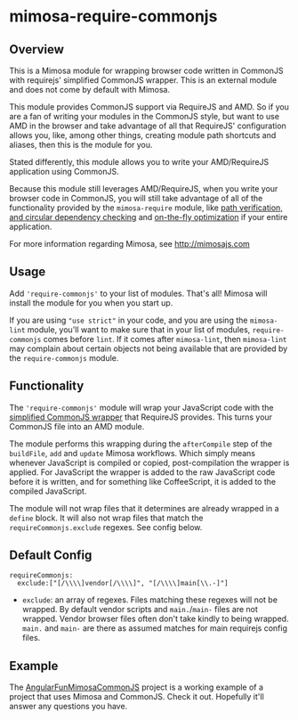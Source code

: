 mimosa-require-commonjs
===========

## Overview

This is a Mimosa module for wrapping browser code written in CommonJS with requirejs' simplified CommonJS wrapper.  This is an external module and does not come by default with Mimosa.

This module provides CommonJS support via RequireJS and AMD.  So if you are a fan of writing your modules in the CommonJS style, but want to use AMD in the browser and take advantage of all that RequireJS' configuration allows you, like, among other things, creating module path shortcuts and aliases, then this is the module for you.

Stated differently, this module allows you to write your AMD/RequireJS application using CommonJS.

Because this module still leverages AMD/RequireJS, when you write your browser code in CommonJS, you will still take advantage of all of the functionality provided by the `mimosa-require` module, like <a href="http://mimosajs.com/utilities.html#requirejs">path verification, and circular dependency checking</a> and <a href="http://mimosajs.com/optimization.html#require">on-the-fly optimization</a> if your entire application.

For more information regarding Mimosa, see http://mimosajs.com

## Usage

Add `'require-commonjs'` to your list of modules.  That's all!  Mimosa will install the module for you when you start up.

If you are using `"use strict"` in your code, and you are using the `mimosa-lint` module, you'll want to make sure that in your list of modules, `require-commonjs` comes before `lint`. If it comes after `mimosa-lint`, then `mimosa-lint` may complain about certain objects not being available that are provided by the `require-commonjs` module.

## Functionality

The `'require-commonjs'` module will wrap your JavaScript code with the <a href="http://requirejs.org/docs/api.html#cjsmodule">simplified CommonJS wrapper</a> that RequireJS provides.  This turns your CommonJS file into an AMD module.

The module performs this wrapping during the `afterCompile` step of the `buildFile`, `add` and `update` Mimosa workflows.  Which simply means whenever JavaScript is compiled or copied, post-compilation the wrapper is applied.  For JavaScript the wrapper is added to the raw JavaScript code before it is written, and for something like CoffeeScript, it is added to the compiled JavaScript.

The module will not wrap files that it determines are already wrapped in a `define` block.  It will also not wrap files that match the `requireCommonjs.exclude` regexes.  See config below.

## Default Config

```
requireCommonjs:
  exclude:["[/\\\\]vendor[/\\\\]", "[/\\\\]main[\\.-]"]
```

* `exclude`: an array of regexes. Files matching these regexes will not be wrapped. By default vendor scripts and `main.`/`main-` files are not wrapped. Vendor browser files often don't take kindly to being wrapped.  `main.` and `main-` are there as assumed matches for main requirejs config files.

## Example

The [AngularFunMimosaCommonJS](https://github.com/dbashford/AngularFunMimosaCommonJS) project is a working example of a project that uses Mimosa and CommonJS.  Check it out.  Hopefully it'll answer any questions you have.
